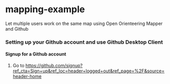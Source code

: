 # mapping-example
Let multiple users work on the same map using Open Orienteering Mapper and Github

### Setting up your Github account and use Github Desktop Client

#### Signup for a Github account
1. Go to https://github.com/signup?ref_cta=Sign+up&ref_loc=header+logged+out&ref_page=%2F&source=header-home

